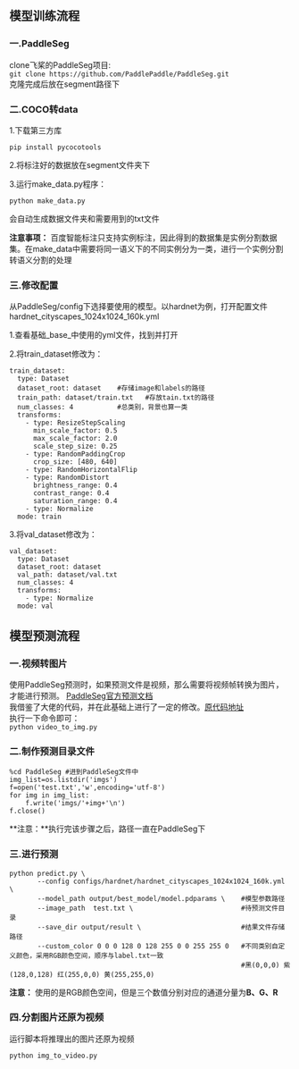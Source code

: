 ## 模型训练流程
### 一.PaddleSeg
clone飞桨的PaddleSeg项目:
<br>
`git clone https://github.com/PaddlePaddle/PaddleSeg.git`
<br>
克隆完成后放在segment路径下
### 二.COCO转data
1.下载第三方库

`pip install pycocotools`

2.将标注好的数据放在segment文件夹下

3.运行make_data.py程序：

`python make_data.py`

会自动生成数据文件夹和需要用到的txt文件

**注意事项：**
百度智能标注只支持实例标注，因此得到的数据集是实例分割数据集。在make_data中需要将同一语义下的不同实例分为一类，进行一个实例分割转语义分割的处理

### 三.修改配置
从PaddleSeg/config下选择要使用的模型。以hardnet为例，打开配置文件hardnet_cityscapes_1024x1024_160k.yml

1.查看基础_base_中使用的yml文件，找到并打开

2.将train_dataset修改为：
```
train_dataset:
  type: Dataset   
  dataset_root: dataset    #存储image和labels的路径
  train_path: dataset/train.txt   #存放tain.txt的路径
  num_classes: 4           #总类别，背景也算一类
  transforms:
    - type: ResizeStepScaling
      min_scale_factor: 0.5
      max_scale_factor: 2.0
      scale_step_size: 0.25
    - type: RandomPaddingCrop
      crop_size: [480, 640]
    - type: RandomHorizontalFlip
    - type: RandomDistort
      brightness_range: 0.4
      contrast_range: 0.4
      saturation_range: 0.4
    - type: Normalize
  mode: train
  ```
  3.将val_dataset修改为：
  ```
  val_dataset:
    type: Dataset
    dataset_root: dataset
    val_path: dataset/val.txt
    num_classes: 4
    transforms:
      - type: Normalize
    mode: val
  ```
## 模型预测流程
### 一.视频转图片
使用PaddleSeg预测时，如果预测文件是视频，那么需要将视频帧转换为图片，才能进行预测。
[PaddleSeg官方预测文档](https://github.com/PaddlePaddle/PaddleSeg/blob/release/2.4/docs/predict/predict_cn.md)
<br>
我借鉴了大佬的代码，并在此基础上进行了一定的修改。[原代码地址](https://github.com/Irvingao/paddle-inference-deploy-Lib/blob/main/data_tools/videoSpiltSeg.py)
<br>
执行一下命令即可：
<br>
`python video_to_img.py`
### 二.制作预测目录文件
```
%cd PaddleSeg #进到PaddleSeg文件中
img_list=os.listdir('imgs')
f=open('test.txt','w',encoding='utf-8')
for img in img_list:
    f.write('imgs/'+img+'\n')
f.close()
```
**注意：**执行完该步骤之后，路径一直在PaddleSeg下
### 三.进行预测
```
python predict.py \
       --config configs/hardnet/hardnet_cityscapes_1024x1024_160k.yml \
       --model_path output/best_model/model.pdparams \    #模型参数路径
       --image_path  test.txt \                           #待预测文件目录
       --save_dir output/result \                         #结果文件存储路径
       --custom_color 0 0 0 128 0 128 255 0 0 255 255 0   #不同类别自定义颜色，采用RGB颜色空间，顺序与label.txt一致
                                                          #黑(0,0,0) 紫(128,0,128) 红(255,0,0) 黄(255,255,0)                                                          
```
**注意：** 使用的是RGB颜色空间，但是三个数值分别对应的通道分量为**B、G、R**
### 四.分割图片还原为视频
运行脚本将推理出的图片还原为视频
```
python img_to_video.py
```
